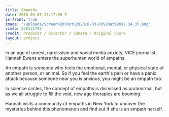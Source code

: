 ```yaml
---
title: Empaths
date: 2018-03-03 17:17:00 Z
is-front: true
image: "/uploads/Screen%20Shot%202018-03-03%20at%2017.34.37.png"
vimeo: 258121795
credit: Producer / Director / Camera / Original Score
layout: project
---
```


In an age of unrest, narcissism and social media anxiety, VICE journalist, Hannah Ewens enters the superhuman world of empaths.

An empath is someone who feels the emotional, mental, or physical state of another person, or animal. So if you feel the earth's pain or have a panic attack because someone near you is anxious, you might be an empath too.

In science circles, the concept of empaths is dismissed as paranormal, but as we all struggle to fill the void, new age therapies are booming.

Hannah visits a community of empaths in New York to uncover the mysteries behind this phenomenon and find out if she is an empath herself.